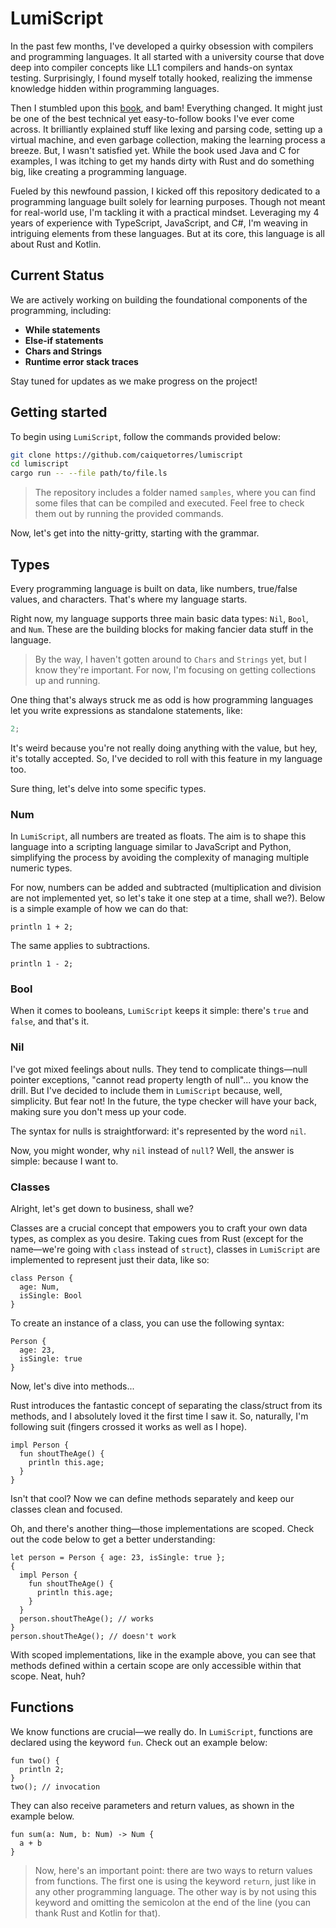 # LumiScript

In the past few months, I've developed a quirky obsession with compilers and programming languages. It all started with a university course that dove deep into compiler concepts like LL1 compilers and hands-on syntax testing. Surprisingly, I found myself totally hooked, realizing the immense knowledge hidden within programming languages.

Then I stumbled upon this [book](https://craftinginterpreters.com/), and bam! Everything changed. It might just be one of the best technical yet easy-to-follow books I've ever come across. It brilliantly explained stuff like lexing and parsing code, setting up a virtual machine, and even garbage collection, making the learning process a breeze. But, I wasn't satisfied yet. While the book used Java and C for examples, I was itching to get my hands dirty with Rust and do something big, like creating a programming language.

Fueled by this newfound passion, I kicked off this repository dedicated to a programming language built solely for learning purposes. Though not meant for real-world use, I'm tackling it with a practical mindset. Leveraging my 4 years of experience with TypeScript, JavaScript, and C#, I'm weaving in intriguing elements from these languages. But at its core, this language is all about Rust and Kotlin.

## Current Status

We are actively working on building the foundational components of the programming, including:

- **While statements**
- **Else-if statements**
- **Chars and Strings**
- **Runtime error stack traces**

Stay tuned for updates as we make progress on the project!

## Getting started

To begin using `LumiScript`, follow the commands provided below:

```bash
git clone https://github.com/caiquetorres/lumiscript
cd lumiscript
cargo run -- --file path/to/file.ls
```

> The repository includes a folder named `samples`, where you can find some files that can be compiled and executed. Feel free to check them out by running the provided commands.

Now, let's get into the nitty-gritty, starting with the grammar.

## Types

Every programming language is built on data, like numbers, true/false values, and characters. That's where my language starts.

Right now, my language supports three main basic data types: `Nil`, `Bool`, and `Num`. These are the building blocks for making fancier data stuff in the language.

> By the way, I haven't gotten around to `Chars` and `Strings` yet, but I know they're important. For now, I'm focusing on getting collections up and running.

One thing that's always struck me as odd is how programming languages let you write expressions as standalone statements, like:

```js
2;
```

It's weird because you're not really doing anything with the value, but hey, it's totally accepted. So, I've decided to roll with this feature in my language too.

Sure thing, let's delve into some specific types.

### Num

In `LumiScript`, all numbers are treated as floats. The aim is to shape this language into a scripting language similar to JavaScript and Python, simplifying the process by avoiding the complexity of managing multiple numeric types.

For now, numbers can be added and subtracted (multiplication and division are not implemented yet, so let's take it one step at a time, shall we?). Below is a simple example of how we can do that:

```
println 1 + 2;
```

The same applies to subtractions.

```
println 1 - 2;
```

### Bool

When it comes to booleans, `LumiScript` keeps it simple: there's `true` and `false`, and that's it.

### Nil

I've got mixed feelings about nulls. They tend to complicate things—null pointer exceptions, "cannot read property length of null"... you know the drill. But I've decided to include them in `LumiScript` because, well, simplicity. But fear not! In the future, the type checker will have your back, making sure you don't mess up your code.

The syntax for nulls is straightforward: it's represented by the word `nil`.

Now, you might wonder, why `nil` instead of `null`? Well, the answer is simple: because I want to.

### Classes

Alright, let's get down to business, shall we?

Classes are a crucial concept that empowers you to craft your own data types, as complex as you desire. Taking cues from Rust (except for the name—we're going with `class` instead of `struct`), classes in `LumiScript` are implemented to represent just their data, like so:

```
class Person {
  age: Num,
  isSingle: Bool
}
```

To create an instance of a class, you can use the following syntax:

```
Person {
  age: 23,
  isSingle: true
}
```

Now, let's dive into methods...

Rust introduces the fantastic concept of separating the class/struct from its methods, and I absolutely loved it the first time I saw it. So, naturally, I'm following suit (fingers crossed it works as well as I hope).

```
impl Person {
  fun shoutTheAge() {
    println this.age;
  }
}
```

Isn't that cool? Now we can define methods separately and keep our classes clean and focused.

Oh, and there's another thing—those implementations are scoped. Check out the code below to get a better understanding:

```
let person = Person { age: 23, isSingle: true };
{
  impl Person {
    fun shoutTheAge() {
      println this.age;
    }
  }
  person.shoutTheAge(); // works
}
person.shoutTheAge(); // doesn't work
```

With scoped implementations, like in the example above, you can see that methods defined within a certain scope are only accessible within that scope. Neat, huh?

## Functions

We know functions are crucial—we really do. In `LumiScript`, functions are declared using the keyword `fun`. Check out an example below:

```
fun two() {
  println 2;
}
two(); // invocation
```

They can also receive parameters and return values, as shown in the example below.

```
fun sum(a: Num, b: Num) -> Num {
  a + b
}
```

> Now, here's an important point: there are two ways to return values from functions. The first one is using the keyword `return`, just like in any other programming language. The other way is by not using this keyword and omitting the semicolon at the end of the line (you can thank Rust and Kotlin for that).
